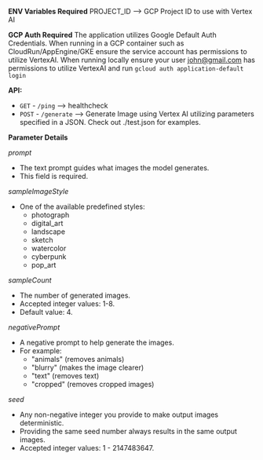 **ENV Variables Required**
PROJECT_ID --> GCP Project ID to use with Vertex AI

**GCP Auth Required**
The application utilizes Google Default Auth Credentials.
When running in a GCP container such as CloudRun/AppEngine/GKE ensure the service account has permissions to utilize VertexAI.
When running locally ensure your user john@gmail.com has permissions to utilize VertexAI and run `gcloud auth application-default login`

**API:**

- `GET` - `/ping` --> healthcheck
- `POST` - `/generate` --> Generate Image using Vertex AI utilizing parameters specified in a JSON. Check out ./test.json for examples.

**Parameter Details**

*prompt*
- The text prompt guides what images the model generates. 
- This field is required.

*sampleImageStyle*
- One of the available predefined styles:
  - photograph
  - digital_art
  - landscape
  - sketch
  - watercolor
  - cyberpunk
  - pop_art

*sampleCount*
- The number of generated images. 
- Accepted integer values: 1-8. 
- Default value: 4.

*negativePrompt*
- A negative prompt to help generate the images.
- For example: 
  - "animals" (removes animals)
  - "blurry" (makes the image clearer)
  - "text" (removes text)
  - "cropped" (removes cropped images)

*seed*
- Any non-negative integer you provide to make output images deterministic. 
- Providing the same seed number always results in the same output images. 
- Accepted integer values: 1 - 2147483647.
